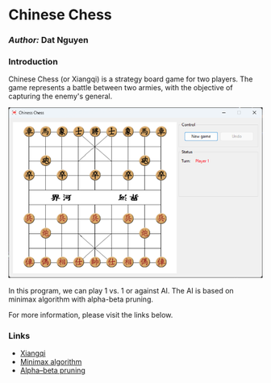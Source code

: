 ﻿Chinese Chess
=======

### *Author:* Dat Nguyen
  
### Introduction
  
Chinese Chess (or Xiangqi) is a strategy board game for two players. The game represents a battle between two armies, with the objective of capturing the enemy's general.

![Main window](/Images/MainWindow.png)

In this program, we can play 1 vs. 1 or against AI. The AI is based on minimax algorithm with alpha-beta pruning.
 
For more information, please visit the links below.

### Links
 
* [Xiangqi](https://en.wikipedia.org/wiki/Xiangqi)
* [Minimax algorithm](https://en.wikipedia.org/wiki/Minimax)
* [Alpha–beta pruning](https://en.wikipedia.org/wiki/Alpha%E2%80%93beta_pruning)